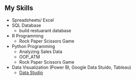 ## My Skills

- Spreadsheets/ Excel
- SQL Database
  - build restuarant database
- R Programming
  - Rock Paper Scissors Game
- Python Programming
  - Analyzing Sales Data
  - OOP_ATM
  - Rock Paper Scissors Game
- Data Visualization (Power BI, Google Data Stuido, Tableau)
  - [Data Studio](https://github.com/maypn/mySkills/blob/main/Dashboard/Sales_Report.pdf)
